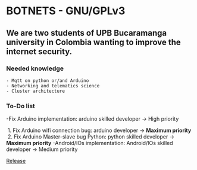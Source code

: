 <!-- ## Welcome to GitHub Pages--> 
# BOTNETS - GNU/GPLv3
## We are two students of UPB Bucaramanga university in Colombia wanting to improve the internet security.

### Needed knowledge
```
- Mqtt on python or/and Arduino
- Networking and telematics science
- Cluster architecture
```

### To-Do list
-Fix Arduino implementation: arduino skilled developer -> High priority

&nbsp;1. Fix Arduino wifi connection bug: arduino developer -> **Maximum priority**
&nbsp;2. Fix Arduino Master-slave bug Python: python skilled developer -> **Maximum priority**
-Android/IOs implementation: Android/IOs skilled developer -> Medium priority


[Release](https://github.com/intentodemusico/BotnetsHeterogeneas/releases/tag/0.1)
